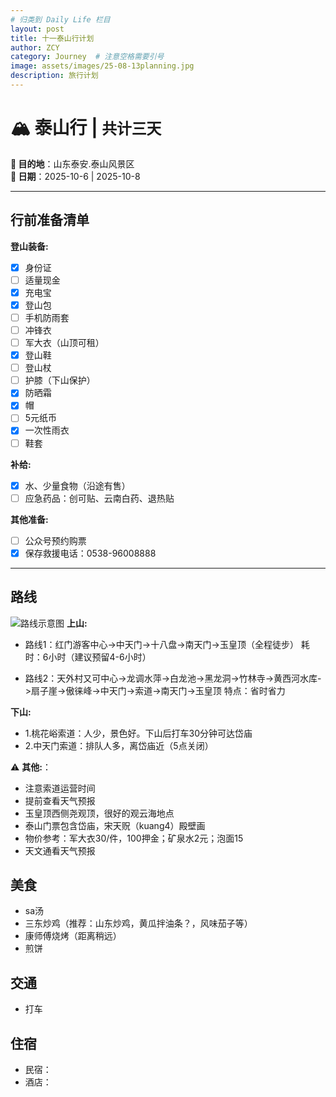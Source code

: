 ```yaml
---
# 归类到 Daily Life 栏目
layout: post
title: 十一泰山行计划
author: ZCY
category: Journey  # 注意空格需要引号
image: assets/images/25-08-13planning.jpg
description: 旅行计划
---
```


# 🏔 泰山行 | `共计三天`  
**📍 目的地**：山东泰安.泰山风景区  
**📅 日期**：2025-10-6 | 2025-10-8 

---

## 行前准备清单  
**登山装备:**
- [x] 身份证
- [ ] 适量现金
- [x] 充电宝
- [x] 登山包
- [ ] 手机防雨套  
- [ ] 冲锋衣
- [ ] 军大衣（山顶可租）
- [x] 登山鞋
- [ ] 登山杖
- [ ] 护膝（下山保护）
- [x] 防晒霜
- [x] 帽   
- [ ] 5元纸币
- [x] 一次性雨衣
- [ ] 鞋套

**补给:**  
- [x] 水、少量食物（沿途有售）
- [ ] 应急药品：创可贴、云南白药、退热贴  

**其他准备:**  
- [ ] 公众号预约购票   
- [x] 保存救援电话：0538-96008888  
  
---

## 路线
![路线示意图](https://zcyyy.github.io/assets/images/route.jpg)
**上山:**
- 路线1：红门游客中心->中天门->十八盘->南天门->玉皇顶（全程徒步）
  耗时：6小时（建议预留4-6小时）

- 路线2：天外村又可中心->龙调水萍->白龙池->黑龙洞->竹林寺->黄西河水库->扇子崖->傲徕峰->中天门->索道->南天门->玉皇顶
  特点：省时省力

**下山:**
- 1.桃花峪索道：人少，景色好。下山后打车30分钟可达岱庙
- 2.中天门索道：排队人多，离岱庙近（5点关闭）

⚠️ **其他:**：  
- 注意索道运营时间
- 提前查看天气预报
- 玉皇顶西侧尧观顶，很好的观云海地点
- 泰山门票包含岱庙，宋天贶（kuang4）殿壁画
- 物价参考：军大衣30/件，100押金；矿泉水2元；泡面15
- 天文通看天气预报

## 美食
- sa汤
- 三东炒鸡（推荐：山东炒鸡，黄瓜拌油条？，风味茄子等）
- 康师傅烧烤（距离稍远）
- 煎饼

## 交通
- 打车

## 住宿
- 民宿：  
- 酒店：  